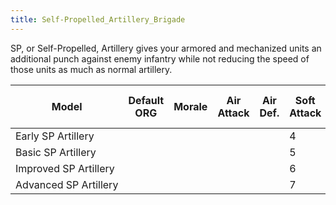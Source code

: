 ```yaml
---
title: Self-Propelled_Artillery_Brigade
---
```


SP, or Self-Propelled, Artillery gives your armored and mechanized units an additional punch against enemy infantry while not reducing the speed of those units as much as normal artillery.

| Model                 | Default ORG | Morale | Air Attack | Air Def. | Soft Attack | Hard Attack | Tough-ness | Defens-iveness | Soft-ness |     | Cost | Build-time | Man-power | Max Speed | Supply Cons. | Fuel Cons. | Supp. | Transp. Weight | Upgrade Time Factor | Upgrade Cost Factor | Speed Cap Art | Speed Cap Eng | Speed Cap AT | Speed Cap AA |
| --------------------- | ----------- | ------ | ---------- | -------- | ----------- | ----------- | ---------- | -------------- | --------- | --- | ---- | ---------- | --------- | --------- | ------------ | ---------- | ----- | -------------- | ------------------- | ------------------- | ------------- | ------------- | ------------ | ------------ |
| Early SP Artillery    |             |        |            |          | 4           | 2           | 3          | 3              | \-5       |     | 6    | 70         | 2         |           | 1.3          | 1          |       |                | 0.5                 | 1.0                 |               |               |              |              |
| Basic SP Artillery    |             |        |            |          | 5           | 2           | 4          | 4              | \-6       |     | 7    | 70         | 2         |           | 1.4          | 1          |       |                | 0.5                 | 1.0                 |               |               |              |              |
| Improved SP Artillery |             |        |            |          | 6           | 2           | 4          | 4              | \-7       |     | 7    | 70         | 2         |           | 1.5          | 1          |       |                | 0.5                 | 1.0                 |               |               |              |              |
| Advanced SP Artillery |             |        |            |          | 7           | 3           | 5          | 5              | \-8       |     | 8    | 70         | 2         |           | 1.6          | 1          |       |                | 0.5                 | 1.0                 |               |               |              |              |
